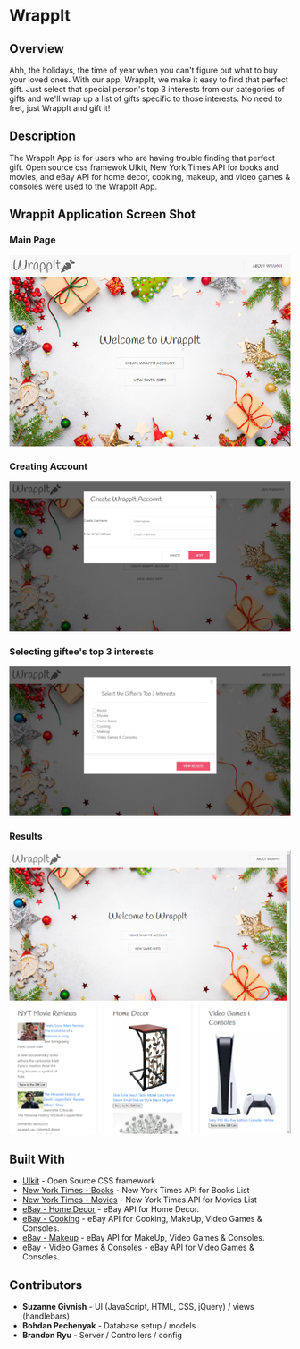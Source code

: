 # WrappIt
## Overview
Ahh, the holidays, the time of year when you can't figure out what to buy your loved ones. With our app, WrappIt, we make it easy to find that perfect gift. Just select that special person's top 3 interests from our categories of gifts and we'll wrap up a list of gifts specific to those interests. No need to fret, just WrappIt and gift it!
## Description
The WrappIt App is for users who are having trouble finding that perfect gift. Open source css framewok UIkit, New York Times API for books and movies, and eBay API for home decor, cooking, makeup, and video games & consoles were used to the WrappIt App.

## Wrappit Application Screen Shot
### Main Page
<img src="public/assets/WrappIt 01.png" alt="WrappIt App Main Page">

### Creating Account
<img src="public/assets/WrappIt 02.png" alt="WrappIt App Creating Account">

### Selecting giftee's top 3 interests
<img src="public/assets/WrappIt 03.png" alt="WrappIt App Selecting Interests">

### Results
<img src="public/assets/WrappIt 04.png" alt="WrappIt App Creating Account">


## Built With
* [UIkit](https://getuikit.com/) - Open Source CSS framework
* [New York Times - Books](https://api.nytimes.com/svc/books/v3/lists/current/hardcover-fiction.json?api-key=VygNZrSBD3hbAKYqxo7V4fGEvJSq8aux) - New York Times API for Books List
* [New York Times - Movies](https://api.nytimes.com/svc/movies/v2/reviews/search.json?critics-pick=Y&opening-date=2019-01-01;2020-09-01&api-key=xUVU76OUVbXKD94Ig4mUUmlvQJGAyTSQ) - New York Times API for Movies List
* [eBay - Home Decor](https://open.api.ebay.com/shopping?callname=FindProducts&responseencoding=JSON&appid=SuzanneG-WrappIt-PRD-1f785c25d-fb2797a7&siteid=0&version=967&QueryKeywords=homedecor&AvailableItemsOnly=true&MaxEntries=400) - eBay API for Home Decor.
* [eBay - Cooking](https://open.api.ebay.com/shopping?callname=FindProducts&responseencoding=JSON&appid=SuzanneG-WrappIt-PRD-1f785c25d-fb2797a7&siteid=0&version=967&QueryKeywords=cookbooks&AvailableItemsOnly=true&MaxEntries=100) - eBay API for Cooking, MakeUp, Video Games & Consoles.
* [eBay - Makeup](https://open.api.ebay.com/shopping?callname=FindProducts&responseencoding=JSON&appid=SuzanneG-WrappIt-PRD-1f785c25d-fb2797a7&siteid=0&version=967&QueryKeywords=makeup&AvailableItemsOnly=true&MaxEntries=100) - eBay API for MakeUp, Video Games & Consoles.
* [eBay - Video Games & Consoles](https://open.api.ebay.com/shopping?callname=FindProducts&responseencoding=JSON&appid=SuzanneG-WrappIt-PRD-1f785c25d-fb2797a7&siteid=0&version=967&QueryKeywords=games&AvailableItemsOnly=true&MaxEntries=95) - eBay API for Video Games & Consoles.

## Contributors
* **Suzanne Givnish** - UI (JavaScript, HTML, CSS, jQuery) / views (handlebars)
* **Bohdan Pechenyak** - Database setup / models
* **Brandon Ryu** - Server / Controllers / config